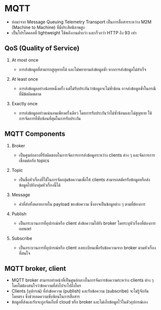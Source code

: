 # MQTT

- ย่อมาจาก Message Queuing Telemetry Transport เป็นการสื่อสารระหว่าง M2M (Machine to Machine) ที่มีประสิทธิภาพสูง
- เป็นโปรโตคอลที่ lightweight ใช้พลังงานต่ำกว่า และเร็วกว่า HTTP ถึง 93 เท่า

## QoS (Quality of Service)
1. At most once
   - การส่งข้อมูลที่สามารถสูญหายได้ และไม่พยายามส่งข้อมูลซ้ำ หากการส่งข้อมูลไม่สำเร็จ

2. At least once
   - การส่งข้อมูลอย่างน้อยหนึ่งครั้ง แต่ไม่รับประกันว่าข้อมูลจะไม่ซ้ำซ้อน อาจส่งข้อมูลซ้ำในกรณีที่มีข้อผิดพลาด

3. Exactly once
   - การส่งข้อมูลอย่างแน่นอนเพียงครั้งเดียว โดยการรับประกันว่าไม่ซ้ำซ้อนและไม่สูญหาย ใช้การจัดการที่ซับซ้อนที่สุดในการรับประกัน

## MQTT Components

1. Broker
   - เป็นศูนย์กลางที่รับผิดชอบในการจัดการการส่งข้อมูลระหว่าง clients ต่าง ๆ และจัดการการเชื่อมต่อกับ topics

2. Topic
   - เป็นชื่อหัวเรื่องที่ใช้ในการจัดกลุ่มข้อความเพื่อให้ clients สามารถสมัครรับข้อมูลหรือส่งข้อมูลไปยังกลุ่มหัวเรื่องนี้ได้

3. Message
   - ค่าที่ส่งทั้งหลายภายใน payload ของข้อความ ซึ่งอาจเป็นข้อมูลต่าง ๆ ตามที่ต้องการ

4. Publish
   - เป็นกระบวนการที่อุปกรณ์หรือ client ส่งข้อความไปยัง broker โดยระบุหัวเรื่องที่ต้องการเผยแพร่

5. Subscribe
   - เป็นกระบวนการที่อุปกรณ์หรือ client ลงทะเบียนเพื่อรับข้อความจาก broker ตามหัวเรื่องที่สนใจ

## MQTT broker, client

- MQTT broker สามารถทำหน้าที่เป็นศูนย์กลางในการจัดการข้อความระหว่าง clients ต่าง ๆ โดยไม่ต้องสนใจว่าข้อความที่ส่งไปจะไปถึงใคร
- Clients (อุปกรณ์) ที่ส่งข้อความ (publish) และรับข้อความ (subscribe) จะไม่รู้จักกันโดยตรง ซึ่งช่วยลดความซับซ้อนในการสื่อสาร
- ข้อมูลที่ส่งและรับจะถูกจัดเก็บที่ cloud หรือ broker และไม่เก็บข้อมูลไว้ในตัวอุปกรณ์เอง

